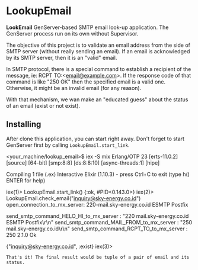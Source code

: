 # LookupEmail

**LookEmail** GenServer-based SMTP email look-up application. The GenServer process run on its own without Supervisor.

The objective of this project is to validate an email address from the side of SMTP server (without really sending an email). If an email is acknowledged by its SMTP server, then it is an "valid" email.

In SMTP protocol, there is a special command to establish a recipient of the message, ie: RCPT TO:\<email@example.com\>. If the response code of that command is like "250 OK" then the specified email is a valid one. Otherwise, it might be an invalid email (for any reason).

With that mechanism, we wan make an "educated guess" about the status of an email (exist or not exist).

## Installing

After clone this application, you can start right away. Don't forget to start GenServer first by calling ```LookupEmail.start_link```.

  <your_machine/lookup_email>$ iex -S mix
  Erlang/OTP 23 [erts-11.0.2] [source] [64-bit] [smp:8:8] [ds:8:8:10] [async-threads:1] [hipe]

  Compiling 1 file (.ex)
  Interactive Elixir (1.10.3) - press Ctrl+C to exit (type h() ENTER for help)

  iex(1)> LookupEmail.start_link()
  {:ok, #PID<0.143.0>}
  iex(2)> LookupEmail.check_email("inquiry@sky-energy.co.id")
  open_connection_to_mx_server: 220-mail.sky-energy.co.id ESMTP Postfix

  send_smtp_command_HELO_HI_to_mx_server : "220 mail.sky-energy.co.id ESMTP Postfix\r\n"
  send_smtp_command_MAIL_FROM_to_mx_server : "250 mail.sky-energy.co.id\r\n"
  send_smtp_command_RCPT_TO_to_mx_server : 250 2.1.0 Ok

  {"inquiry@sky-energy.co.id", :exist}
  iex(3)>
  ```
That's it! The final result would be tuple of a pair of email and its status.
